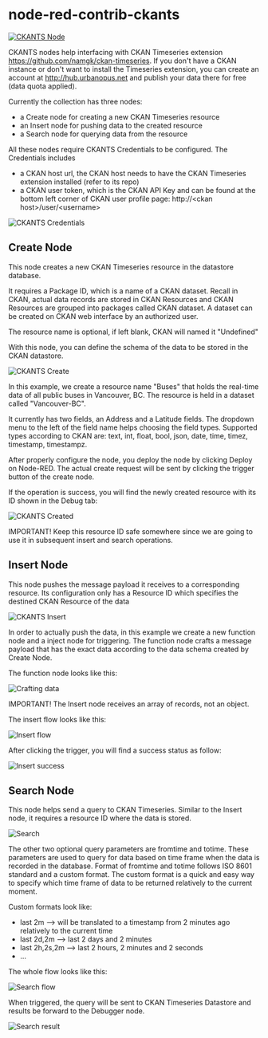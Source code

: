 # node-red-contrib-ckants

[![CKANTS Node](https://snag.gy/BIaEOm.jpg)](#features)

CKANTS nodes help interfacing with CKAN Timeseries extension <https://github.com/namgk/ckan-timeseries>. If you don't have a CKAN instance or don't want to install the Timeseries extension, you can create an account at <http://hub.urbanopus.net> and publish your data there for free (data quota applied).

Currently the collection has three nodes: 
* a Create node for creating a new CKAN Timeseries resource
* an Insert node for pushing data to the created resource
* a Search node for querying data from the resource

All these nodes require CKANTS Credentials to be configured. The Credentials includes 
* a CKAN host url, the CKAN host needs to have the CKAN Timeseries extension installed (refer to its repo)
* a CKAN user token, which is the CKAN API Key and can be found at the bottom left corner of CKAN user profile page: http://\<ckan host\>/user/\<username\>

![CKANTS Credentials](https://snag.gy/3YVtGS.jpg)

## Create Node

This node creates a new CKAN Timeseries resource in the datastore database.

It requires a Package ID, which is a name of a CKAN dataset. Recall in CKAN, actual data records are stored in CKAN Resources and CKAN Resources are grouped into packages called CKAN dataset. A dataset can be created on CKAN web interface by an authorized user.

The resource name is optional, if left blank, CKAN will named it "Undefined"

With this node, you can define the schema of the data to be stored in the CKAN datastore.

![CKANTS Create](https://snag.gy/SZiuas.jpg)

In this example, we create a resource name "Buses" that holds the real-time data of all public buses in Vancouver, BC. The resource is held in a dataset called "Vancouver-BC".

It currently has two fields, an Address and a Latitude fields. The dropdown menu to the left of the field name helps choosing the field types. Supported types according to CKAN are: text, int, float, bool, json, date, time, timez, timestamp, timestampz.

After properly configure the node, you deploy the node by clicking Deploy on Node-RED. The actual create request will be sent by clicking the trigger button of the create node.

If the operation is success, you will find the newly created resource with its ID shown in the Debug tab:

![CKANTS Created](https://snag.gy/8NmeLl.jpg)

IMPORTANT! Keep this resource ID safe somewhere since we are going to use it in subsequent insert and search operations.

## Insert Node

This node pushes the message payload it receives to a corresponding resource. Its configuration only has a Resource ID which specifies the destined CKAN Resource of the data

![CKANTS Insert](https://snag.gy/lGBOzo.jpg)

In order to actually push the data, in this example we create a new function node and a inject node for triggering. The function node crafts a message payload that has the exact data according to the data schema created by Create Node.

The function node looks like this:

![Crafting data](https://snag.gy/zNAuKd.jpg)

IMPORTANT! The Insert node receives an array of records, not an object.

The insert flow looks like this:

![Insert flow](https://snag.gy/tFIOkZ.jpg)

After clicking the trigger, you will find a success status as follow:

![Insert success](https://snag.gy/X0y4vY.jpg)

## Search Node

This node helps send a query to CKAN Timeseries. Similar to the Insert node, it requires a resource ID where the data is stored.

![Search](https://snag.gy/QfHMpa.jpg)

The other two optional query parameters are fromtime and totime. These parameters are used to query for data based on time frame when the data is recorded in the database. Format of fromtime and totime follows ISO 8601 standard and a custom format. The custom format is a quick and easy way to specify which time frame of data to be returned relatively to the current moment. 

Custom formats look like:

* last 2m --> will be translated to a timestamp from 2 minutes ago relatively to the current time
* last 2d,2m --> last 2 days and 2 minutes
* last 2h,2s,2m --> last 2 hours, 2 minutes and 2 seconds
* ...

The whole flow looks like this:

![Search flow](https://snag.gy/9hzvRJ.jpg)

When triggered, the query will be sent to CKAN Timeseries Datastore and results be forward to the Debugger node.

![Search result](https://snag.gy/dG1os5.jpg)

